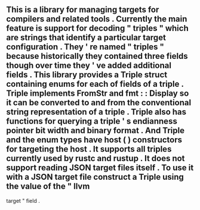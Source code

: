 This
is
a
library
for
managing
targets
for
compilers
and
related
tools
.
Currently
the
main
feature
is
support
for
decoding
"
triples
"
which
are
strings
that
identify
a
particular
target
configuration
.
They
'
re
named
"
triples
"
because
historically
they
contained
three
fields
though
over
time
they
'
ve
added
additional
fields
.
This
library
provides
a
Triple
struct
containing
enums
for
each
of
fields
of
a
triple
.
Triple
implements
FromStr
and
fmt
:
:
Display
so
it
can
be
converted
to
and
from
the
conventional
string
representation
of
a
triple
.
Triple
also
has
functions
for
querying
a
triple
'
s
endianness
pointer
bit
width
and
binary
format
.
And
Triple
and
the
enum
types
have
host
(
)
constructors
for
targeting
the
host
.
It
supports
all
triples
currently
used
by
rustc
and
rustup
.
It
does
not
support
reading
JSON
target
files
itself
.
To
use
it
with
a
JSON
target
file
construct
a
Triple
using
the
value
of
the
"
llvm
-
target
"
field
.
